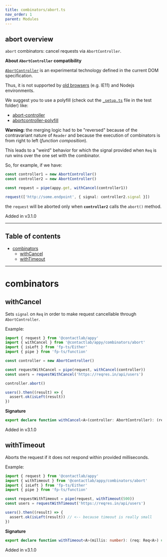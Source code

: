 ```yaml
---
title: combinators/abort.ts
nav_order: 1
parent: Modules
---
```


## abort overview

`abort` combinators: cancel requests via `AbortController`.

**About `AbortController` compatibility**

[`AbortController`](https://developer.mozilla.org/en-US/docs/Web/API/AbortController) is an experimental technology defined in the current DOM specification.

Thus, it is not supported by [old browsers](https://caniuse.com/#search=AbortController) (e.g. IE11) and Nodejs environments.

We suggest you to use a polyfill (check out the [`_setup.ts`](https://github.com/contactlab/appy/blob/master/test/_setup.ts) file in the test folder) like:

- [abort-controller](https://www.npmjs.com/package/abort-controller)
- [abortcontroller-polyfill](https://www.npmjs.com/package/abortcontroller-polyfill)

**Warning:** the merging logic had to be "reversed" because of the contravariant nature of `Reader` and because the execution of combinators is from right to left (_function composition_).

This leads to a "weird" behavior for which the signal provided when `Req` is run wins over the one set with the combinator.

So, for example, if we have:

```ts
const controller1 = new AbortController()
const controller2 = new AbortController()

const request = pipe(appy.get, withCancel(controller1))

request(['http://some.endpoint', { signal: controller2.signal }])
```

the `request` will be aborted only when **`controller2`** calls the `abort()` method.

Added in v3.1.0

---

<h2 class="text-delta">Table of contents</h2>

- [combinators](#combinators)
  - [withCancel](#withcancel)
  - [withTimeout](#withtimeout)

---

# combinators

## withCancel

Sets `signal` on `Req` in order to make request cancellable through `AbortController`.

Example:

```ts
import { request } from '@contactlab/appy'
import { withCancel } from '@contactlab/appy/combinators/abort'
import { isLeft } from 'fp-ts/Either'
import { pipe } from 'fp-ts/function'

const controller = new AbortController()

const requestWithCancel = pipe(request, withCancel(controller))
const users = requestWithCancel('https://reqres.in/api/users')

controller.abort()

users().then((result) => {
  assert.ok(isLeft(result))
})
```

**Signature**

```ts
export declare function withCancel<A>(controller: AbortController): (req: Req<A>) => Req<A>
```

Added in v3.1.0

## withTimeout

Aborts the request if it does not respond within provided milliseconds.

Example:

```ts
import { request } from '@contactlab/appy'
import { withTimeout } from '@contactlab/appy/combinators/abort'
import { isLeft } from 'fp-ts/Either'
import { pipe } from 'fp-ts/function'

const requestWithTimeout = pipe(request, withTimeout(500))
const users = requestWithTimeout('https://reqres.in/api/users')

users().then((result) => {
  assert.ok(isLeft(result)) // <-- because timeout is really small
})
```

**Signature**

```ts
export declare function withTimeout<A>(millis: number): (req: Req<A>) => Req<A>
```

Added in v3.1.0
